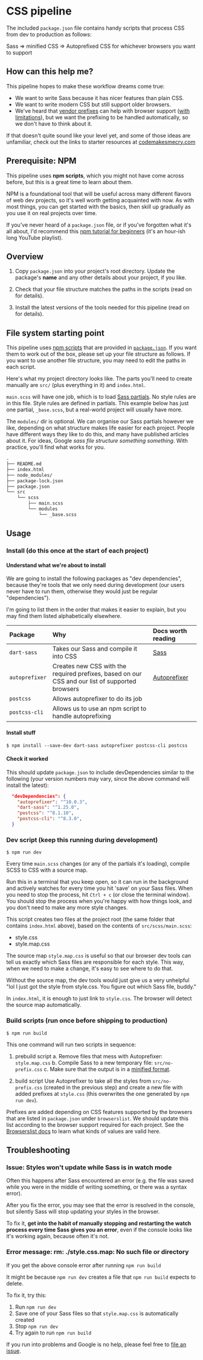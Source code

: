 # CSS pipeline

The included `package.json` file contains handy scripts that process CSS from dev to production as follows:

Sass => minified CSS => Autoprefixed CSS for whichever browsers you want to support

## How can this help me?

This pipeline hopes to make these workflow dreams come true:

- We want to write Sass because it has nicer features than plain CSS.
- We want to write modern CSS but still support older browsers.
- We've heard that [vendor prefixes](https://autoprefixer.github.io/) can help with browser support ([with limitations](https://css-tricks.com/css-grid-in-ie-css-grid-and-the-new-autoprefixer/#autoprefixer-still-cant-save-you-from-everything)), but we want the prefixing to be handled automatically, so we don't have to think about it.

If that doesn't quite sound like your level yet, and some of those ideas are unfamiliar, check out the links to starter resources at [codemakesmecry.com](https://www.codemakesmecry.com/posts/css-pipeline)

## Prerequisite: NPM

This pipeline uses **npm scripts**, which you might not have come across before, but this is a great time to learn about them.

NPM is a foundational tool that will be useful across many different flavors of web dev projects, so it's well worth getting acquainted with now. As with most things, you can get started with the basics, then skill up gradually as you use it on real projects over time.

If you've never heard of a `package.json` file, or if you've forgotten what it's all about, I'd recommend this [npm tutorial for beginners](https://www.youtube.com/watch?v=6fj0cpmMiVg&list=PLC3y8-rFHvwhgWwm5J3KqzX47n7dwWNrq&ab_channel=Codevolution) (it's an hour-ish long YouTube playlist).

## Overview

1. Copy `package.json` into your project's root directory. Update the package's **name** and any other details about your project, if you like.

2. Check that your file structure matches the paths in the scripts (read on for details).

3. Install the latest versions of the tools needed for this pipeline (read on for details).

## File system starting point

This pipeline uses [npm scripts](https://docs.npmjs.com/cli/v6/using-npm/scripts) that are provided in [`package.json`](./package.json). If you want them to work out of the box, please set up your file structure as follows. If you want to use another file structure, you may need to edit the paths in each script.

Here's what my project directory looks like. The parts you'll need to create manually are `src/` (plus everything in it) and `index.html`.
<!-- TODO: provide boilerplate -->

`main.scss` will have one job, which is to load [Sass partials](https://sass-lang.com/guide#:~:text=A%20partial%20is%20a%20Sass,used%20with%20the%20%40use%20rule.). No style rules are in this file.
Style rules are defined in partials.
This example below has just one partial, `_base.scss`, but a real-world project will usually have more.

The `modules/` dir is optional. We can organise our Sass partials however we like, depending on what structure makes life easier for each project. People have different ways they like to do this, and many have published articles about it. For ideas, Google *sass file structure something something*. With practice, you'll find what works for you.

```fs
.
├── README.md
├── index.html
├── node_modules/
├── package-lock.json
├── package.json
└── src
    └── scss
        ├── main.scss
        └── modules
            └── _base.scss
```

## Usage

### Install (do this once at the start of each project)

#### Understand what we're about to install

We are going to install the following packages as "dev dependencies", because they're tools that we only need during development (our users never have to run them, otherwise they would just be regular "dependencies").

I'm going to list them in the order that makes it easier to explain, but you may find them listed alphabetically elsewhere.

| Package        | Why         | Docs worth reading |
| :------------- | :---------- | :----------------- |
| `dart-sass`    | Takes our Sass and compile it into CSS | [Sass](https://sass-lang.com/) |
| `autoprefixer` | Creates new CSS with the required prefixes, based on our CSS and our list of supported browsers | [Autoprefixer](https://github.com/postcss/autoprefixer/blob/master/README.md) |
| `postcss`      | Allows autoprefixer to do its job |
| `postcss-cli`  | Allows us to use an npm script to handle autoprefixing |

#### Install stuff

```console
$ npm install --save-dev dart-sass autoprefixer postcss-cli postcss
```

#### Check it worked

This should update `package.json` to include devDependencies similar to the following (your version numbers may vary, since the above command will install the latest):

```json
  "devDependencies": {
    "autoprefixer": "^10.0.3",
    "dart-sass": "^1.25.0",
    "postcss": "^8.1.10",
    "postcss-cli": "^8.3.0",
  }
```

### Dev script (keep this running during development)

```console
$ npm run dev
```

Every time `main.scss` changes (or any of the partials it's loading), compile SCSS to CSS with a source map.

Run this in a terminal that you keep open, so it can run in the background and actively watches for every time you hit 'save' on your Sass files. When you need to stop the process, hit `Ctrl + c` (or close the terminal window). You should stop the process when you're happy with how things look, and you don't need to make any more style changes.

This script creates two files at the project root (the same folder that contains `index.html` above), based on the contents of `src/scss/main.scss`:

- style.css
- style.map.css

The source map `style.map.css` is useful so that our browser dev tools can tell us exactly which Sass files are responsible for each style. This way, when we need to make a change, it's easy to see where to do that.

Without the source map, the dev tools would just give us a very unhelpful "lol I just got the style from style.css. You figure out which Sass file, buddy."

In `index.html`, it is enough to just link to `style.css`. The browser will detect the source map automatically.

### Build scripts (run once before shipping to production)

```console
$ npm run build
```

This one command will run two scripts in sequence:

1. prebuild script
  a. Remove files that mess with Autoprefixer: `style.map.css`
  b. Compile Sass to a new temporary file: `src/no-prefix.css`
  c. Make sure that the output is in a [minified format](https://teamtreehouse.com/community/could-someone-please-give-an-example-of-minified-css).

2. build script
  Use Autoprefixer to take all the styles from `src/no-prefix.css` (created in the previous step) and create a new file with added prefixes at `style.css` (this overwrites the one generated by `npm run dev`).

  Prefixes are added depending on CSS features supported by the browsers that are listed in `package.json` under `browserslist`. We should update this list according to the browser support required for each project. See the [Browserslist docs](https://github.com/browserslist/browserslist/blob/master/README.md) to learn what kinds of values are valid here.

  <!-- TODO: update build script to minify the output -->

## Troubleshooting

### **Issue:** Styles won't update while Sass is in watch mode

Often this happens after Sass encountered an error (e.g. the file was saved while you were in the middle of writing something, or there was a syntax error).

After you fix the error, you may see that the error is resolved in the console, but silently Sass will stop updating your styles in the browser.

To fix it, **get into the habit of manually stopping and restarting the watch process every time Sass gives you an error**, even if the console looks like it's working again, because often it's not.

### **Error message:** rm: ./style.css.map: No such file or directory
If you get the above console error after running ```npm run build```

It might be because ```npm run dev``` creates a file that ```npm run build``` expects to delete.
<!-- TODO: update build script to first check if files exist before attempting to remove them -->

To fix it, try this:

1. Run ```npm run dev```
2. Save one of your Sass files so that `style.map.css` is automatically created
3. Stop ```npm run dev```
4. Try again to run ```npm run build```

If you run into problems and Google is no help, please feel free to [file an issue](https://docs.github.com/en/free-pro-team@latest/github/managing-your-work-on-github/creating-an-issue).
